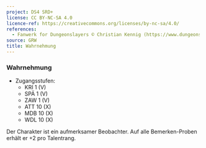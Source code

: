 ```yaml
---
project: DS4 SRD+
license: CC BY-NC-SA 4.0
licence-ref: https://creativecommons.org/licenses/by-nc-sa/4.0/
references: 
  - Fanwerk for Dungeonslayers © Christian Kennig (https://www.dungeonslayers.net/)
source: GRW
title: Wahrnehmung
---
```


### Wahrnehmung

- Zugangsstufen:
  - KRI 1 (V)
  - SPÄ 1 (V)
  - ZAW 1 (V)
  - ATT 10 (X)
  - MDB 10 (X)
  - WDL 10 (X)

Der Charakter ist ein aufmerksamer Beobachter. Auf alle Bemerken-Proben erhält er +2 pro Talentrang.


